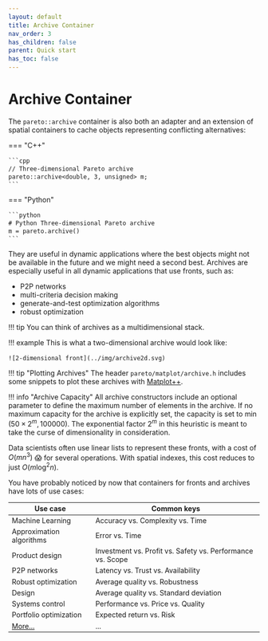 ```yaml
---
layout: default
title: Archive Container
nav_order: 3
has_children: false
parent: Quick start
has_toc: false
---
```

# Archive Container

The `pareto::archive` container is also both an adapter and an extension of spatial containers to cache objects representing conflicting alternatives:

=== "C++"

    ```cpp
    // Three-dimensional Pareto archive
    pareto::archive<double, 3, unsigned> m;
    ```

=== "Python"

    ```python
    # Python Three-dimensional Pareto archive
    m = pareto.archive()
    ```

They are useful in dynamic applications where the best objects might not be available in the future and we might need a second best. Archives are especially useful in all dynamic applications that use fronts, such as:

* P2P networks
* multi-criteria decision making
* generate-and-test optimization algorithms
* robust optimization

!!! tip
    You can think of archives as a multidimensional stack.

!!! example
    This is what a two-dimensional archive would look like:

    ![2-dimensional front](../img/archive2d.svg)

!!! tip "Plotting Archives"
    The header `pareto/matplot/archive.h` includes some snippets to plot these archives with [Matplot++](https://github.com/alandefreitas/pareto/blob/master/).

!!! info "Archive Capacity"
    All archive constructors include an optional parameter to define the maximum number of elements in the archive. If no maximum capacity for the archive is explicitly set, the capacity is set to $\min(50 \times 2^m, 100000)$. The exponential factor $2^m$ in this heuristic is meant to take the curse of dimensionality in consideration.

Data scientists often use linear lists to represent these fronts, with a cost of $O(mn^3)$ 😱 for several operations. With spatial indexes, this cost reduces to just $O(m \log^2 n)$.

You have probably noticed by now that containers for fronts and archives have lots of use cases:

| Use case                                                     | Common keys                                                 |
| ------------------------------------------------------------ | ----------------------------------------------------------- |
| Machine Learning                                             | Accuracy vs. Complexity vs. Time                            |
| Approximation algorithms                                     | Error vs. Time                                              |
| Product design                                               | Investment vs. Profit vs. Safety vs. Performance  vs. Scope |
| P2P networks                                                 | Latency vs. Trust vs. Availability                          |
| Robust optimization                                          | Average quality vs. Robustness                              |
| Design                                                       | Average quality vs. Standard deviation                      |
| Systems control                                              | Performance vs. Price vs. Quality                           |
| Portfolio optimization                                       | Expected return vs. Risk                                    |
| [More...](https://en.wikipedia.org/wiki/Multi-objective_optimization#Examples_of_applications) | ...                                                         |



<!-- Generated with mdsplit: https://github.com/alandefreitas/mdsplit -->
